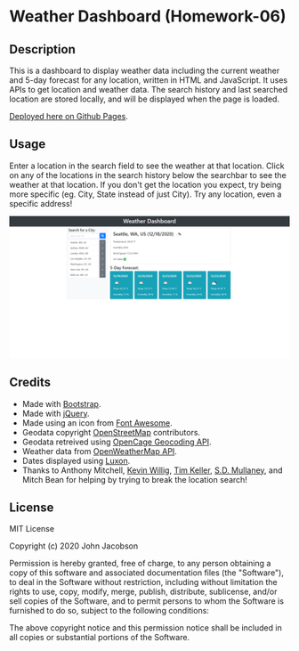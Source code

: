 # Weather Dashboard (Homework-06)

## Description

This is a dashboard to display weather data including the current weather and 5-day forecast for any location, written in HTML and JavaScript. It uses APIs to get location and weather data. The search history and last searched location are stored locally, and will be displayed when the page is loaded.

[Deployed here on Github Pages](https://johndjake.github.io/weather-dashboard/).


## Usage

Enter a location in the search field to see the weather at that location. Click on any of the locations in the search history below the searchbar to see the weather at that location. If you don't get the location you expect, try being more specific (eg. City, State instead of just City). Try any location, even a specific address!

![screenshot of the dashboard with weather data](assets/images/screenshot.png)


## Credits

* Made with [Bootstrap](https://getbootstrap.com).
* Made with [jQuery](https://jquery.com/).
* Made using an icon from [Font Awesome](https://fontawesome.com/).
* Geodata copyright [OpenStreetMap](https://www.openstreetmap.org/) contributors.
* Geodata retreived using [OpenCage Geocoding API](https://opencagedata.com/).
* Weather data from [OpenWeatherMap API](https://openweathermap.org/).
* Dates displayed using [Luxon](https://moment.github.io/luxon/index.html).
* Thanks to Anthony Mitchell, [Kevin Willig](https://github.com/Kray93), [Tim Keller](https://github.com/tmkeller), [S.D. Mullaney](https://github.com/seagda), and Mitch Bean for helping by trying to break the location search!


## License

MIT License

Copyright (c) 2020 John Jacobson

Permission is hereby granted, free of charge, to any person obtaining a copy
of this software and associated documentation files (the "Software"), to deal
in the Software without restriction, including without limitation the rights
to use, copy, modify, merge, publish, distribute, sublicense, and/or sell
copies of the Software, and to permit persons to whom the Software is
furnished to do so, subject to the following conditions:

The above copyright notice and this permission notice shall be included in all
copies or substantial portions of the Software.